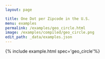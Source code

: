 ```yaml
---
layout: page

title: One Dot per Zipcode in the U.S.
menu: examples
permalink: /examples/geo_circle.html
image: /examples/compiled/geo_circle.png
edit_path: _data/examples.json
---
```




{% include example.html spec='geo_circle'%}
